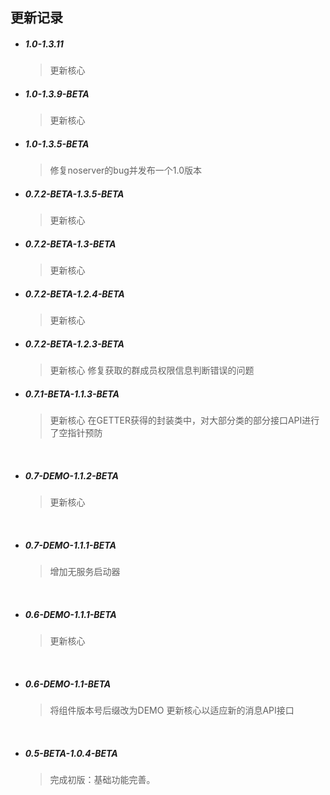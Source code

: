 ## 更新记录

- ##### 1.0-1.3.11
    > 更新核心

- ##### 1.0-1.3.9-BETA
    > 更新核心

- ##### 1.0-1.3.5-BETA
    > 修复noserver的bug并发布一个1.0版本

- ##### 0.7.2-BETA-1.3.5-BETA
    > 更新核心

- ##### 0.7.2-BETA-1.3-BETA
    > 更新核心

- ##### 0.7.2-BETA-1.2.4-BETA
    > 更新核心

- ##### 0.7.2-BETA-1.2.3-BETA
    > 更新核心
    修复获取的群成员权限信息判断错误的问题

- ##### 0.7.1-BETA-1.1.3-BETA
    > 更新核心
    在GETTER获得的封装类中，对大部分类的部分接口API进行了空指针预防

<br>

- ##### 0.7-DEMO-1.1.2-BETA
    > 更新核心

<br>

- ##### 0.7-DEMO-1.1.1-BETA
    > 增加无服务启动器

<br>

- ##### 0.6-DEMO-1.1.1-BETA
    > 更新核心

<br>

- ##### 0.6-DEMO-1.1-BETA
    > 将组件版本号后缀改为DEMO
更新核心以适应新的消息API接口

<br>

- ##### 0.5-BETA-1.0.4-BETA
    > 完成初版：基础功能完善。
